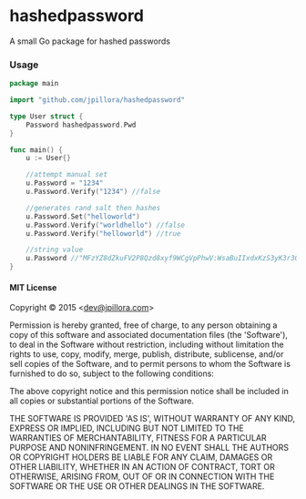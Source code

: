 # hashedpassword

A small Go package for hashed passwords

### Usage

``` go
package main

import "github.com/jpillora/hashedpassword"

type User struct {
	Password hashedpassword.Pwd
}

func main() {
	u := User{}

	//attempt manual set
	u.Password = "1234"
	u.Password.Verify("1234") //false

	//generates rand salt then hashes
	u.Password.Set("helloworld")
	u.Password.Verify("worldhello") //false
	u.Password.Verify("helloworld") //true

	//string value
	u.Password //"MFzYZ8dZkuFV2P8Qzd8xyf9WCgVpPhwV:WsaBuIIxdxKzS3yK3r3OIdiD9pQ1FBmGhw5AO+z96o0xWRSY"
}

```

#### MIT License

Copyright © 2015 &lt;dev@jpillora.com&gt;

Permission is hereby granted, free of charge, to any person obtaining
a copy of this software and associated documentation files (the
'Software'), to deal in the Software without restriction, including
without limitation the rights to use, copy, modify, merge, publish,
distribute, sublicense, and/or sell copies of the Software, and to
permit persons to whom the Software is furnished to do so, subject to
the following conditions:

The above copyright notice and this permission notice shall be
included in all copies or substantial portions of the Software.

THE SOFTWARE IS PROVIDED 'AS IS', WITHOUT WARRANTY OF ANY KIND,
EXPRESS OR IMPLIED, INCLUDING BUT NOT LIMITED TO THE WARRANTIES OF
MERCHANTABILITY, FITNESS FOR A PARTICULAR PURPOSE AND NONINFRINGEMENT.
IN NO EVENT SHALL THE AUTHORS OR COPYRIGHT HOLDERS BE LIABLE FOR ANY
CLAIM, DAMAGES OR OTHER LIABILITY, WHETHER IN AN ACTION OF CONTRACT,
TORT OR OTHERWISE, ARISING FROM, OUT OF OR IN CONNECTION WITH THE
SOFTWARE OR THE USE OR OTHER DEALINGS IN THE SOFTWARE.